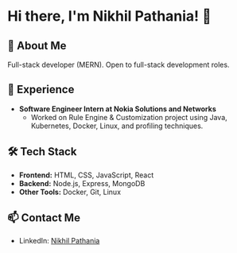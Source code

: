 # Hi there, I'm Nikhil Pathania! 👋

## 🚀 About Me
Full-stack developer (MERN). 
Open to full-stack development roles.

## 💼 Experience
- **Software Engineer Intern at Nokia Solutions and Networks**  
   - Worked on Rule Engine & Customization project using Java, Kubernetes, Docker, Linux, and profiling techniques.

## 🛠️ Tech Stack
- **Frontend:** HTML, CSS, JavaScript, React
- **Backend:** Node.js, Express, MongoDB
- **Other Tools:** Docker, Git, Linux

## 📫 Contact Me
- LinkedIn: [Nikhil Pathania](https://www.linkedin.com/in/nikhil-pathania3/)

